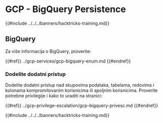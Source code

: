 # GCP - BigQuery Persistence

{{#include ../../../banners/hacktricks-training.md}}

## BigQuery

Za više informacija o BigQuery, proverite:

{{#ref}}
../gcp-services/gcp-bigquery-enum.md
{{#endref}}

### Dodelite dodatni pristup

Dodelite dodatni pristup nad skupovima podataka, tabelama, redovima i kolonama kompromitovanim korisnicima ili spoljnim korisnicima. Proverite potrebne privilegije i kako to uraditi na stranici:

{{#ref}}
../gcp-privilege-escalation/gcp-bigquery-privesc.md
{{#endref}}

{{#include ../../../banners/hacktricks-training.md}}
